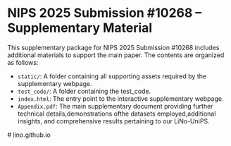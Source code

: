 # NIPS 2025 Submission #10268 – Supplementary Material

This supplementary package for NIPS 2025 Submission #10268 includes additional materials to support the main paper. The contents are organized as follows:
- `static/`: A folder containing all supporting assets required by the supplementary webpage.
- `test_code/`: A folder containing the test_code.
- `index.html`: The entry point to the interactive supplementary webpage. 
- `Appendix.pdf`: The main supplementary document providing further technical details,demonstrations ofthe datasets employed,additional insights, and comprehensive results pertaining to our LiNo-UniPS.


#   l i n o . g i t h u b . i o  
 